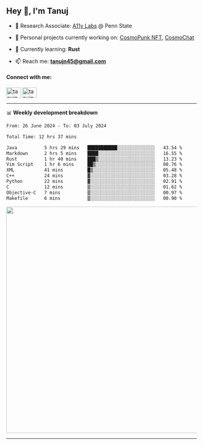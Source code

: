 <h2>Hey 👋, I'm Tanuj</h2>

- 🔬 Research Associate: [A11y Labs](https://a11y.ist.psu.edu/) @ Penn State 

- 🔭 Personal projects currently working on: [CosmoPunk NFT](https://github.com/tanujn45/CosmoNFT), [CosmoChat](https://github.com/tanujn45/CosmoChat)

- 🌱 Currently learning: **Rust**

- 📫 Reach me: **tanujn45@gmail.com**

<h4 align="left">Connect with me:</h4>
<p align="left">
<a href="https://twitter.com/tanujn45" target="blank"><img align="center" src="https://raw.githubusercontent.com/rahuldkjain/github-profile-readme-generator/master/src/images/icons/Social/twitter.svg" alt="tanujn45" height="28" width="38" /></a>
<a href="https://linkedin.com/in/tanujn45" target="blank"><img align="center" src="https://raw.githubusercontent.com/rahuldkjain/github-profile-readme-generator/master/src/images/icons/Social/linked-in-alt.svg" alt="tanujn45" height="28" width="38" /></a>
</p>

-------

📊 **Weekly development breakdown**
<!--START_SECTION:waka-->

```txt
From: 26 June 2024 - To: 03 July 2024

Total Time: 12 hrs 37 mins

Java          5 hrs 29 mins   ███████████░░░░░░░░░░░░░░   43.54 %
Markdown      2 hrs 5 mins    ████░░░░░░░░░░░░░░░░░░░░░   16.55 %
Rust          1 hr 40 mins    ███▒░░░░░░░░░░░░░░░░░░░░░   13.23 %
Vim Script    1 hr 6 mins     ██▒░░░░░░░░░░░░░░░░░░░░░░   08.76 %
XML           41 mins         █▒░░░░░░░░░░░░░░░░░░░░░░░   05.48 %
C++           24 mins         ▓░░░░░░░░░░░░░░░░░░░░░░░░   03.28 %
Python        22 mins         ▓░░░░░░░░░░░░░░░░░░░░░░░░   02.91 %
C             12 mins         ▒░░░░░░░░░░░░░░░░░░░░░░░░   01.62 %
Objective-C   7 mins          ▒░░░░░░░░░░░░░░░░░░░░░░░░   00.97 %
Makefile      6 mins          ▒░░░░░░░░░░░░░░░░░░░░░░░░   00.90 %
```

<!--END_SECTION:waka-->

<img src="https://wakatime.com/share/@018e9abd-1aa4-4aa6-9db7-5ca3b999e810/4650b67a-98aa-46b4-b598-3d8a2451f0df.svg" width="600"/>

-------
